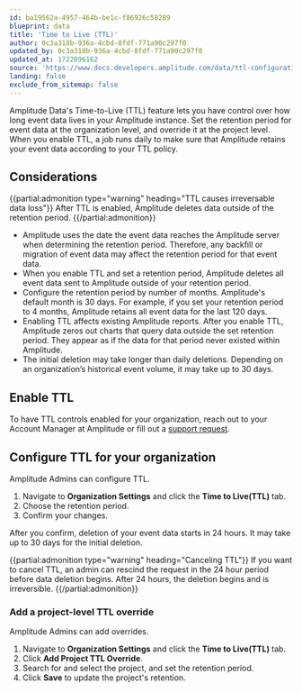 ```yaml
---
id: ba19562a-4957-464b-be1c-f86926c58289
blueprint: data
title: 'Time to Live (TTL)'
author: 0c3a318b-936a-4cbd-8fdf-771a90c297f0
updated_by: 0c3a318b-936a-4cbd-8fdf-771a90c297f0
updated_at: 1722896162
source: 'https://www.docs.developers.amplitude.com/data/ttl-configuration/'
landing: false
exclude_from_sitemap: false
---
```

Amplitude Data's Time-to-Live (TTL) feature lets you have control over how long event data lives in your Amplitude instance. Set the retention period for event data at the organization level, and override it at the project level. When you enable TTL, a job runs daily to make sure that Amplitude retains your event data according to your TTL policy.

## Considerations

{{partial:admonition type="warning" heading="TTL causes irreversable data loss"}}
After TTL is enabled, Amplitude deletes data outside of the retention period.
{{/partial:admonition}}

- Amplitude uses the date the event data reaches the Amplitude server when determining the retention period. Therefore, any backfill or migration of event data may affect the retention period for that event data.
- When you enable TTL and set a retention period, Amplitude deletes all event data sent to Amplitude outside of your retention period.
- Configure the retention period by number of months. Amplitude's default month is 30 days. For example, if you set your retention period to 4 months, Amplitude retains all event data for the last 120 days. 
- Enabling TTL affects existing Amplitude reports. After you enable TTL, Amplitude zeros out charts that query data outside the set retention period. They appear as if the data for that period never existed within Amplitude.
- The initial deletion may take longer than daily deletions. Depending on an organization’s historical event volume, it may take up to 30 days.

## Enable TTL 

To have TTL controls enabled for your organization, reach out to your Account Manager at Amplitude or fill out a [support request](https://help.amplitude.com/hc/en-us/requests/new).

## Configure TTL for your organization

Amplitude Admins can configure TTL. 

1. Navigate to **Organization Settings** and click the **Time to Live(TTL)** tab.
2. Choose the retention period.
3. Confirm your changes.

After you confirm, deletion of your event data starts in 24 hours. It may take up to 30 days for the initial deletion. 

{{partial:admonition type="warning" heading="Canceling TTL"}}
If you want to cancel TTL, an admin can rescind the request in the 24 hour period before data deletion begins. After 24 hours, the deletion begins and is irreversible.
{{/partial:admonition}}

### Add a project-level TTL override

Amplitude Admins can add overrides.

1.  Navigate to **Organization Settings** and click the **Time to Live(TTL)** tab.
2. Click **Add Project TTL Override**.
3. Search for and select the project, and set the retention period.
4. Click **Save** to update the project's retention.
